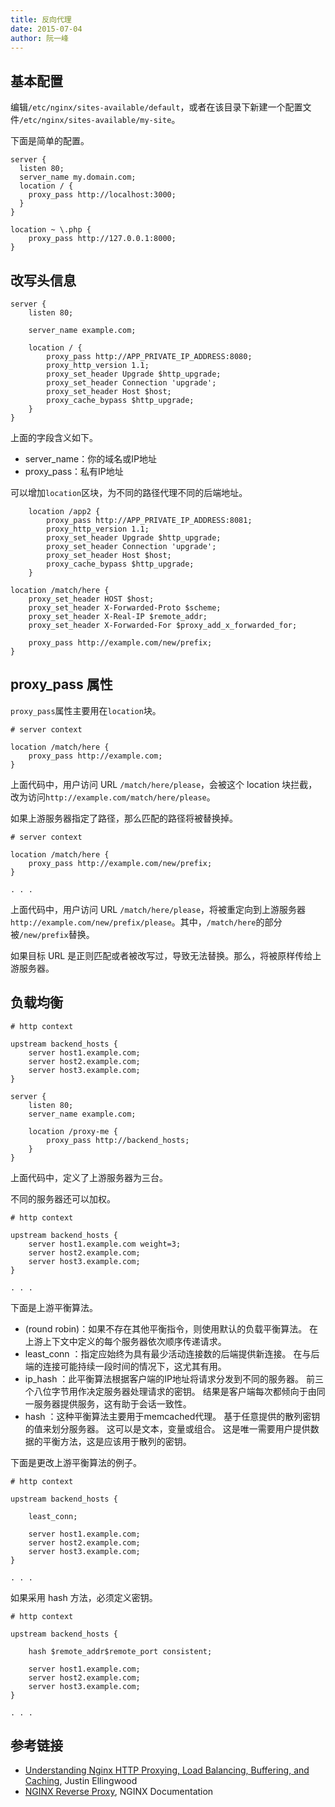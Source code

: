 ```yaml
---
title: 反向代理
date: 2015-07-04
author: 阮一峰
---
```


## 基本配置

编辑`/etc/nginx/sites-available/default`，或者在该目录下新建一个配置文件`/etc/nginx/sites-available/my-site`。

下面是简单的配置。

```
server {
  listen 80;
  server_name my.domain.com;
  location / {
    proxy_pass http://localhost:3000;
  }
}
```

```
location ~ \.php {
    proxy_pass http://127.0.0.1:8000;
}
```

## 改写头信息

```
server {
    listen 80;

    server_name example.com;

    location / {
        proxy_pass http://APP_PRIVATE_IP_ADDRESS:8080;
        proxy_http_version 1.1;
        proxy_set_header Upgrade $http_upgrade;
        proxy_set_header Connection 'upgrade';
        proxy_set_header Host $host;
        proxy_cache_bypass $http_upgrade;
    }
}
```

上面的字段含义如下。

-  server_name：你的域名或IP地址
-  proxy_pass：私有IP地址

可以增加`location`区块，为不同的路径代理不同的后端地址。

```
    location /app2 {
        proxy_pass http://APP_PRIVATE_IP_ADDRESS:8081;
        proxy_http_version 1.1;
        proxy_set_header Upgrade $http_upgrade;
        proxy_set_header Connection 'upgrade';
        proxy_set_header Host $host;
        proxy_cache_bypass $http_upgrade;
    }
```

```
location /match/here {
    proxy_set_header HOST $host;
    proxy_set_header X-Forwarded-Proto $scheme;
    proxy_set_header X-Real-IP $remote_addr;
    proxy_set_header X-Forwarded-For $proxy_add_x_forwarded_for;

    proxy_pass http://example.com/new/prefix;
}
```

## proxy_pass 属性

`proxy_pass`属性主要用在`location`块。

```
# server context

location /match/here {
    proxy_pass http://example.com;
}
```

上面代码中，用户访问 URL `/match/here/please`，会被这个 location 块拦截，改为访问`http://example.com/match/here/please`。

如果上游服务器指定了路径，那么匹配的路径将被替换掉。

```
# server context

location /match/here {
    proxy_pass http://example.com/new/prefix;
}

. . .
```

上面代码中，用户访问 URL `/match/here/please`，将被重定向到上游服务器`http://example.com/new/prefix/please`。其中，`/match/here`的部分被`/new/prefix`替换。

如果目标 URL 是正则匹配或者被改写过，导致无法替换。那么，将被原样传给上游服务器。

## 负载均衡

```
# http context

upstream backend_hosts {
    server host1.example.com;
    server host2.example.com;
    server host3.example.com;
}

server {
    listen 80;
    server_name example.com;

    location /proxy-me {
        proxy_pass http://backend_hosts;
    }
}
```

上面代码中，定义了上游服务器为三台。

不同的服务器还可以加权。

```
# http context

upstream backend_hosts {
    server host1.example.com weight=3;
    server host2.example.com;
    server host3.example.com;
}

. . .
```


下面是上游平衡算法。

- (round robin)：如果不存在其他平衡指令，则使用默认的负载平衡算法。 在上游上下文中定义的每个服务器依次顺序传递请求。
- least_conn ：指定应始终为具有最少活动连接数的后端提供新连接。 在与后端的连接可能持续一段时间的情况下，这尤其有用。
- ip_hash ：此平衡算法根据客户端的IP地址将请求分发到不同的服务器。 前三个八位字节用作决定服务器处理请求的密钥。 结果是客户端每次都倾向于由同一服务器提供服务，这有助于会话一致性。
- hash ：这种平衡算法主要用于memcached代理。 基于任意提供的散列密钥的值来划分服务器。 这可以是文本，变量或组合。 这是唯一需要用户提供数据的平衡方法，这是应该用于散列的密钥。

下面是更改上游平衡算法的例子。

```
# http context

upstream backend_hosts {

    least_conn;

    server host1.example.com;
    server host2.example.com;
    server host3.example.com;
}

. . .
```

如果采用 hash 方法，必须定义密钥。

```
# http context

upstream backend_hosts {

    hash $remote_addr$remote_port consistent;

    server host1.example.com;
    server host2.example.com;
    server host3.example.com;
}

. . .
```

## 参考链接

- [Understanding Nginx HTTP Proxying, Load Balancing, Buffering, and Caching](https://www.digitalocean.com/community/tutorials/understanding-nginx-http-proxying-load-balancing-buffering-and-caching), Justin Ellingwood
- [NGINX Reverse Proxy](https://docs.nginx.com/nginx/admin-guide/web-server/reverse-proxy/), NGINX Documentation 

